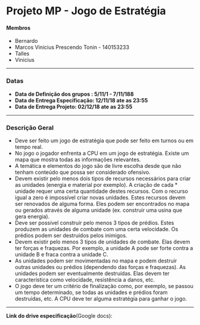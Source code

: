 # Projeto MP - Jogo de Estratégia

#### Membros

- Bernardo
- Marcos Vinicius Prescendo Tonin - 140153233
- Talles
- Vinicius
------------------------------------------------------------
### Datas 
*  **Data de Definição dos grupos : 5/11/1 - 7/11/188**
*  **Data de Entrega Especificação: 12/11/18 ate as 23:55**
*  **Data de Entrega Projeto: 02/12/18 ate as 23:55**
---------------------------------------------------------------
### Descrição Geral 

* Deve ser feito um jogo de estratégia que pode ser feito em turnos ou em tempo real.
* No jogo o jogador enfrenta a CPU em um jogo de estratégia. Existe um mapa que mostra todas as informações relevantes.
* A temática e elementos do jogo são de livre escolha desde que não tenham conteúdo que possa ser considerado ofensivo.
* Devem existir pelo menos dois tipos de recursos necessários para criar as unidades (energia e material por exemplo). A criação de cada * unidade requer uma certa quantidade destes recursos. Com o recurso igual a zero é impossível criar novas unidades. Estes recursos devem ser renovados de alguma forma. Eles podem ser encontrados no mapa ou gerados através de alguma unidade (ex. construir uma usina que gera energia).
* Deve ser possível construir pelo menos 3 tipos de prédios. Estes produzem as unidades de combate com uma certa velocidade. Os prédios podem ser destruídos pelos inimigos.
* Devem existir pelo menos 3 tipos de unidades de combate. Elas devem ter forças e fraquezas. Por exemplo, a unidade A pode ser forte contra a unidade B e fraca contra a unidade C.
* As unidades podem ser movimentadas no mapa e podem destruir outras unidades ou prédios (dependendo das forças e fraquezas). As unidades podem ser eventualmente destruídas. Elas devem ter característica como velocidade, resistência a danos, etc.
* O jogo deve ter um critério de finalização como, por exemplo, se passou um tempo determinado, se todas as unidades e prédios foram destruídas, etc. A CPU deve ter alguma estratégia para ganhar o jogo.

-----------------------------------------------
__Link do drive especificação__(Google docs):

